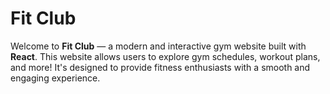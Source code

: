 # Fit Club

Welcome to **Fit Club** — a modern and interactive gym website built with **React**. This website allows users to explore gym schedules, workout plans, and more! It's designed to provide fitness enthusiasts with a smooth and engaging experience.

